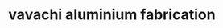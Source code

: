 ---
title: "vavachi aluminium fabrication"
url: /ranni/vavachi-aluminium-fabrication/
shop: Möbel
---